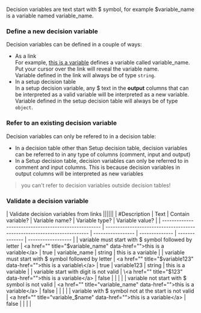 ﻿Decision variables are text start with $ symbol, for example $variable_name is a variable named variable_name.

### Define a new decision variable  
Decision variables can be defined in a couple of ways:
- As a link  
For example, [this is a variable](# "$variable_name") defines a variable called variable_name. Put your cursor over the link will reveal the variable name.  
Variable defined in the link will always be of type `string`.
- In a setup decision table  
In a setup decision variable, any $ text in the **output** columns that can be interpreted as a valid variable will be interpreted as a new variable.  
Variable defined in the setup decision table will always be of type `object`.

### Refer to an existing decision variable  
Decision variables can only be refered to in a decision table:  
- In a decision table other than Setup decision table, decision variables can be referred to in any type of columns (comment, input and output)
- In a Setup decision table, decision variables can only be referred to in comment and input columns. This is because decision variables in output columns will be interpreted as new variables

> you can't refer to decision variables outside decision tables!

### Validate a decision variable

| Validate decision variables from links                                                                                                                                                                   ||||||
| #Description                                         | Text                                                                    | Contain variable? | Variable name? | Variable type? | Variable value?    |
| ---------------------------------------------------- | ----------------------------------------------------------------------- | ----------------- | -------------- | -------------- | ------------------ |
| variable must start with $ symbol followed by letter | \<a href="" title="$variable_name" data-href="">this is a variable\</a> | true              | variable_name  | string         | this is a variable |
| variable must start with $ symbol followed by letter | \<a href="" title="$variable123" data-href="">this is a variable\</a>   | true              | variable123    | string         | this is a variable |
| variable start with digit is not valid               | \<a href="" title="$123" data-href="">this is a variable\</a>           | false             |                |                |                    |
| variable not start with $ symbol is not valid        | \<a href="" title="variable_name" data-href="">this is a variable\</a>  | false             |                |                |                    |
| variable with $ symbol not at the start is not valid | \<a href="" title="variable_$name" data-href="">this is a variable\</a> | false             |                |                |                    |

